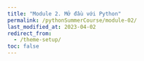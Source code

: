 ```yaml
---
title: "Module 2. Mở đầu với Python"
permalink: /pythonSummerCourse/module-02/
last_modified_at: 2023-04-02
redirect_from:
  - /theme-setup/
toc: false
---
```

